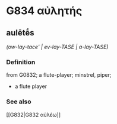 # G834 αὐλητής

## aulētḗs

_(ow-lay-tace' | ev-lay-TASE | a-lay-TASE)_

### Definition

from G0832; a flute-player; minstrel, piper; 

- a flute player

### See also

[[G832|G832 αὐλέω]]
